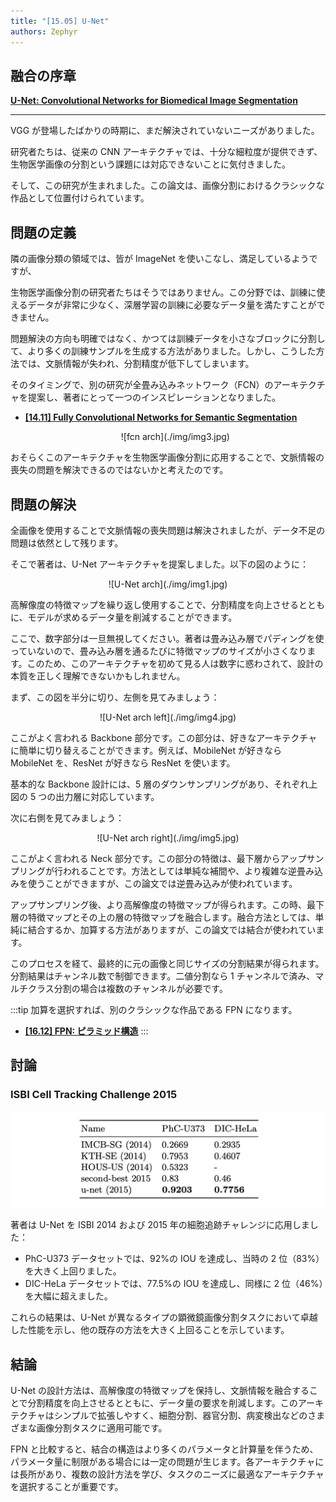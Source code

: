 ```yaml
---
title: "[15.05] U-Net"
authors: Zephyr
---
```


## 融合の序章

[**U-Net: Convolutional Networks for Biomedical Image Segmentation**](https://arxiv.org/abs/1505.04597)

---

VGG が登場したばかりの時期に、まだ解決されていないニーズがありました。

研究者たちは、従来の CNN アーキテクチャでは、十分な細粒度が提供できず、生物医学画像の分割という課題には対応できないことに気付きました。

そして、この研究が生まれました。この論文は、画像分割におけるクラシックな作品として位置付けられています。

## 問題の定義

隣の画像分類の領域では、皆が ImageNet を使いこなし、満足しているようですが、

生物医学画像分割の研究者たちはそうではありません。この分野では、訓練に使えるデータが非常に少なく、深層学習の訓練に必要なデータ量を満たすことができません。

問題解決の方向も明確ではなく、かつては訓練データを小さなブロックに分割して、より多くの訓練サンプルを生成する方法がありました。しかし、こうした方法では、文脈情報が失われ、分割精度が低下してしまいます。

そのタイミングで、別の研究が全畳み込みネットワーク（FCN）のアーキテクチャを提案し、著者にとって一つのインスピレーションとなりました。

- [**[14.11] Fully Convolutional Networks for Semantic Segmentation**](https://arxiv.org/abs/1411.4038)

  <div align="center">
  <figure style={{"width": "70%"}}>
  ![fcn arch](./img/img3.jpg)
  </figure>
  </div>

おそらくこのアーキテクチャを生物医学画像分割に応用することで、文脈情報の喪失の問題を解決できるのではないかと考えたのです。

## 問題の解決

全画像を使用することで文脈情報の喪失問題は解決されましたが、データ不足の問題は依然として残ります。

そこで著者は、U-Net アーキテクチャを提案しました。以下の図のように：

<div align="center">
<figure style={{"width": "80%"}}>
![U-Net arch](./img/img1.jpg)
</figure>
</div>

高解像度の特徴マップを繰り返し使用することで、分割精度を向上させるとともに、モデルが求めるデータ量を削減することができます。

ここで、数字部分は一旦無視してください。著者は畳み込み層でパディングを使っていないので、畳み込み層を通るたびに特徴マップのサイズが小さくなります。このため、このアーキテクチャを初めて見る人は数字に惑わされて、設計の本質を正しく理解できないかもしれません。

まず、この図を半分に切り、左側を見てみましょう：

<div align="center">
<figure style={{"width": "60%"}}>
![U-Net arch left](./img/img4.jpg)
</figure>
</div>

ここがよく言われる Backbone 部分です。この部分は、好きなアーキテクチャに簡単に切り替えることができます。例えば、MobileNet が好きなら MobileNet を、ResNet が好きなら ResNet を使います。

基本的な Backbone 設計には、5 層のダウンサンプリングがあり、それぞれ上図の 5 つの出力層に対応しています。

次に右側を見てみましょう：

<div align="center">
<figure style={{"width": "60%"}}>
![U-Net arch right](./img/img5.jpg)
</figure>
</div>

ここがよく言われる Neck 部分です。この部分の特徴は、最下層からアップサンプリングが行われることです。方法としては単純な補間や、より複雑な逆畳み込みを使うことができますが、この論文では逆畳み込みが使われています。

アップサンプリング後、より高解像度の特徴マップが得られます。この時、最下層の特徴マップとその上の層の特徴マップを融合します。融合方法としては、単純に結合するか、加算する方法がありますが、この論文では結合が使われています。

このプロセスを経て、最終的に元の画像と同じサイズの分割結果が得られます。分割結果はチャンネル数で制御できます。二値分割なら 1 チャンネルで済み、マルチクラス分割の場合は複数のチャンネルが必要です。

:::tip
加算を選択すれば、別のクラシックな作品である FPN になります。

- [**[16.12] FPN: ピラミッド構造**](../1612-fpn/index.md)
  :::

## 討論

### ISBI Cell Tracking Challenge 2015

![isbi](./img/img2.jpg)

著者は U-Net を ISBI 2014 および 2015 年の細胞追跡チャレンジに応用しました：

- PhC-U373 データセットでは、92%の IOU を達成し、当時の 2 位（83%）を大きく上回りました。
- DIC-HeLa データセットでは、77.5%の IOU を達成し、同様に 2 位（46%）を大幅に超えました。

これらの結果は、U-Net が異なるタイプの顕微鏡画像分割タスクにおいて卓越した性能を示し、他の既存の方法を大きく上回ることを示しています。

## 結論

U-Net の設計方法は、高解像度の特徴マップを保持し、文脈情報を融合することで分割精度を向上させるとともに、データ量の要求を削減します。このアーキテクチャはシンプルで拡張しやすく、細胞分割、器官分割、病変検出などのさまざまな画像分割タスクに適用可能です。

FPN と比較すると、結合の構造はより多くのパラメータと計算量を伴うため、パラメータ量に制限がある場合には一定の問題が生じます。各アーキテクチャには長所があり、複数の設計方法を学び、タスクのニーズに最適なアーキテクチャを選択することが重要です。
